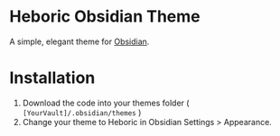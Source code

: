 # Heboric Obsidian Theme

A simple, elegant theme for [Obsidian](https://obsidian.md/).

# Installation

1. Download the code into your themes folder ( `[YourVault]/.obsidian/themes` )
2. Change your theme to Heboric in Obsidian Settings > Appearance.
